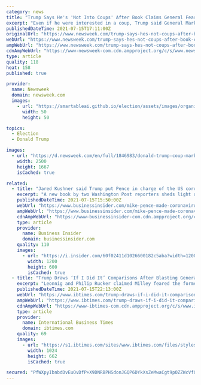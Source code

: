 ```yaml
---
category: news
title: "Trump Says He's 'Not Into Coups' After Book Claims General Feared Dangerous Takeover"
excerpt: "Even if he were interested in a coup, Trump said General Mark Milley is the \"last person\" he'd want to participate in one with."
publishedDateTime: 2021-07-15T17:11:00Z
originalUrl: "https://www.newsweek.com/trump-says-hes-not-coups-after-book-claims-general-feared-dangerous-takeover-1610158"
webUrl: "https://www.newsweek.com/trump-says-hes-not-coups-after-book-claims-general-feared-dangerous-takeover-1610158"
ampWebUrl: "https://www.newsweek.com/trump-says-hes-not-coups-after-book-claims-general-feared-dangerous-takeover-1610158?amp=1"
cdnAmpWebUrl: "https://www-newsweek-com.cdn.ampproject.org/c/s/www.newsweek.com/trump-says-hes-not-coups-after-book-claims-general-feared-dangerous-takeover-1610158?amp=1"
type: article
quality: 118
heat: 158
published: true

provider:
  name: Newsweek
  domain: newsweek.com
  images:
    - url: "https://smartableai.github.io/election/assets/images/organizations/newsweek.com-50x50.jpg"
      width: 50
      height: 50

topics:
  - Election
  - Donald Trump

images:
  - url: "https://d.newsweek.com/en/full/1846983/donald-trump-coup-mark-milley.jpg"
    width: 2500
    height: 1667
    isCached: true

related:
  - title: "Jared Kushner said Trump put Pence in charge of the US coronavirus response because 'he didn't have anything else to do,' book says"
    excerpt: "A new book by two Washington Post reporters sheds light on Trump's thinking when he installed Pence as his coronavirus czar."
    publishedDateTime: 2021-07-15T15:50:00Z
    webUrl: "https://www.businessinsider.com/mike-pence-made-coronavirus-czar-nothing-else-to-do-book-2021-7"
    ampWebUrl: "https://www.businessinsider.com/mike-pence-made-coronavirus-czar-nothing-else-to-do-book-2021-7?amp"
    cdnAmpWebUrl: "https://www-businessinsider-com.cdn.ampproject.org/c/s/www.businessinsider.com/mike-pence-made-coronavirus-czar-nothing-else-to-do-book-2021-7?amp"
    type: article
    provider:
      name: Business Insider
      domain: businessinsider.com
    quality: 110
    images:
      - url: "https://i.insider.com/60f02411d1026600182c5aba?width=1200&format=jpeg"
        width: 1200
        height: 600
        isCached: true
  - title: "Trump Draws ‘If I Did It’ Comparisons After Blasting General Milley’s Coup Concerns"
    excerpt: "Leonnig and Philip Rucker claimed Milley feared the former president might attempt a coup and began making informal plans toward the end of Trump’s term to prevent it. On Thursday, Trump issued a statement denying he considered a coup."
    publishedDateTime: 2021-07-15T22:13:00Z
    webUrl: "https://www.ibtimes.com/trump-draws-if-i-did-it-comparisons-after-blasting-general-milleys-coup-concerns-3252774"
    ampWebUrl: "https://www.ibtimes.com/trump-draws-if-i-did-it-comparisons-after-blasting-general-milleys-coup-concerns-3252774?amp=1"
    cdnAmpWebUrl: "https://www-ibtimes-com.cdn.ampproject.org/c/s/www.ibtimes.com/trump-draws-if-i-did-it-comparisons-after-blasting-general-milleys-coup-concerns-3252774?amp=1"
    type: article
    provider:
      name: International Business Times
      domain: ibtimes.com
    quality: 69
    images:
      - url: "https://s1.ibtimes.com/sites/www.ibtimes.com/files/styles/full/public/2021/07/07/facebook-and-twitter-banned-donald-trump-over-his.jpg"
        width: 1024
        height: 662
        isCached: true

secured: "PfWXpyIbnbdDvEuOvDfP+X9DNRBPHSdonJGQP6DYkXsZeMwaCgt9pOZZWcVfO9DtwPBIS+dKHSeppuPMcLii+22mIIoevN42yWZnmq41G/w3egjFqvT5tAdVodfc8whWh7qQ6NLOVRn3YfMVSX/g2FBBmBA55PCXHxAcKs6+ZH9ks7rmmMJDFYjmbTQmS/4MNhdHdLna3/vJYcKwcT6o7e7Ow07rjBHiSrmMAxHQq5iAKJfiUYfd4U7cvstagd0A+F9pXkqI6720Pbm12xye/ZKJQ6lnL2/3kSCioG6rcTpJzETJbE0Xd+lz3+mS01LgVhU6CJH2ERpaMk66xkfIQ4mHDiFaN8gzEQWb51eh7rw=;2CMiE6HJvYLTHIbGdanbtA=="
---
```


